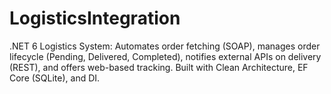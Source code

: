 # LogisticsIntegration
.NET 6 Logistics System: Automates order fetching (SOAP), manages order lifecycle (Pending, Delivered, Completed), notifies external APIs on delivery (REST), and offers web-based tracking. Built with Clean Architecture, EF Core (SQLite), and DI.
